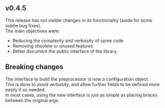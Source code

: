 ## v0.4.5

This release has not visible changes in its functionality (aside for some subtle bug fixes).  
The main objectives were:

- Reducing the complexity and verbosity of some code
- Removing obsolete or unused features
- Better document the public interface of the library.

## Breaking changes

The interface to build the preprocessor is now a configuration object.  
This is done to avoid verbosity, and allow further fields to be defined more easily if so needed.  
In most cases, using the new interface is just as simple as placing braces between the original args.
